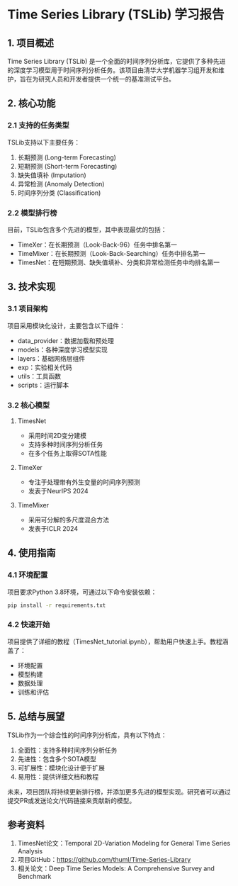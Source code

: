 # Time Series Library (TSLib) 学习报告

## 1. 项目概述

Time Series Library (TSLib) 是一个全面的时间序列分析库，它提供了多种先进的深度学习模型用于时间序列分析任务。该项目由清华大学机器学习组开发和维护，旨在为研究人员和开发者提供一个统一的基准测试平台。

## 2. 核心功能

### 2.1 支持的任务类型

TSLib支持以下主要任务：

1. 长期预测 (Long-term Forecasting)
2. 短期预测 (Short-term Forecasting)
3. 缺失值填补 (Imputation)
4. 异常检测 (Anomaly Detection)
5. 时间序列分类 (Classification)

### 2.2 模型排行榜

目前，TSLib包含多个先进的模型，其中表现最优的包括：

- TimeXer：在长期预测（Look-Back-96）任务中排名第一
- TimeMixer：在长期预测（Look-Back-Searching）任务中排名第一
- TimesNet：在短期预测、缺失值填补、分类和异常检测任务中均排名第一

## 3. 技术实现

### 3.1 项目架构

项目采用模块化设计，主要包含以下组件：

- data_provider：数据加载和预处理
- models：各种深度学习模型实现
- layers：基础网络层组件
- exp：实验相关代码
- utils：工具函数
- scripts：运行脚本

### 3.2 核心模型

1. TimesNet
   - 采用时间2D变分建模
   - 支持多种时间序列分析任务
   - 在多个任务上取得SOTA性能

2. TimeXer
   - 专注于处理带有外生变量的时间序列预测
   - 发表于NeurIPS 2024

3. TimeMixer
   - 采用可分解的多尺度混合方法
   - 发表于ICLR 2024

## 4. 使用指南

### 4.1 环境配置

项目要求Python 3.8环境，可通过以下命令安装依赖：

```bash
pip install -r requirements.txt
```

### 4.2 快速开始

项目提供了详细的教程（TimesNet_tutorial.ipynb），帮助用户快速上手。教程涵盖了：

- 环境配置
- 模型构建
- 数据处理
- 训练和评估

## 5. 总结与展望

TSLib作为一个综合性的时间序列分析库，具有以下特点：

1. 全面性：支持多种时间序列分析任务
2. 先进性：包含多个SOTA模型
3. 可扩展性：模块化设计便于扩展
4. 易用性：提供详细文档和教程

未来，项目团队将持续更新排行榜，并添加更多先进的模型实现。研究者可以通过提交PR或发送论文/代码链接来贡献新的模型。

## 参考资料

1. TimesNet论文：Temporal 2D-Variation Modeling for General Time Series Analysis
2. 项目GitHub：https://github.com/thuml/Time-Series-Library
3. 相关论文：Deep Time Series Models: A Comprehensive Survey and Benchmark
